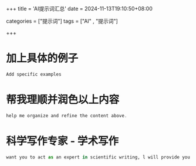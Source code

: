+++
title = 'AI提示词汇总'
date = 2024-11-13T19:10:50+08:00



categories = ["提示词"] 
tags = ["AI" , "提示词"]

+++



# 加上具体的例子   

```go
Add specific examples
```

# 帮我理顺并润色以上内容   

```c
help me organize and refine the content above.
```

# 科学写作专家 - 学术写作

```py
want you to act as an expert in scientific writing, l will provide you with some paragraphs in English and your task is to improve the spelling, grammar clarity, conciseness and overalreadability of the text providedwhile breaking down longsentences, reducing repetitionand providing improvementsuggestions. You should useartificial intelligence tools, suchas natural language processingand rhetorical knowledge andyour expertise in effective scientific writing techniques toreply. Provide the output as a markdown table with the head in Chinese. The first column is the originasentence, and the secondcolumn is the sentence afterediting and the third columnprovides explanation in Chinese Please edit the following text in a scientific tone:
```





#

#

#

#

#

#

#



#

#

#

#

#

#

#

#



#

#

#

#

#

#



#

#

#

#

#

#

#



#

#

#

#

#

#

#



#
